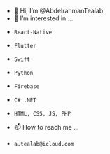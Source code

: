 - 👋 Hi, I’m @AbdelrahmanTealab
- 👀 I’m interested in ...
-     React-Native
-     Flutter
-     Swift 
-     Python
-     Firebase
-     C# .NET
-     HTML, CSS, JS, PHP
  [//]: <> (<img src="https://github-readme-stats.vercel.app/api/top-langs/?username=AbdelrahmanTealab"/>)
  [//]: <> (https://github.com/anuraghazra/github-readme-stats#deploy-on-your-own)
- 📫 How to reach me ...
-     a.tealab@icloud.com

<!---
AbdelrahmanTealab/AbdelrahmanTealab is a ✨ special ✨ repository because its `README.md` (this file) appears on your GitHub profile.
You can click the Preview link to take a look at your changes.
--->
